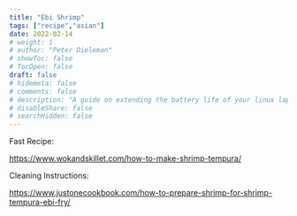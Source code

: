 ```yaml
---
title: "Ebi Shrimp"
tags: ["recipe","asian"]
date: 2022-02-14
# weight: 1
# author: "Peter Dieleman"
# showToc: false
# TocOpen: false
draft: false
# hidemeta: false
# comments: false
# description: "A guide on extending the battery life of your linux laptop"
# disableShare: false
# searchHidden: false
---
```


Fast Recipe:

<https://www.wokandskillet.com/how-to-make-shrimp-tempura/>

Cleaning Instructions:

<https://www.justonecookbook.com/how-to-prepare-shrimp-for-shrimp-tempura-ebi-fry/>
